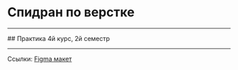 # Спидран по верстке  
<hr>    
## Практика 4й курс, 2й семестр  
<hr>    
Ссылки:    
<a href="https://www.figma.com/file/bLtzlZZVvFnHctqCXGfkgI/Untitled?node-id=1%3A2">Figma макет</a>